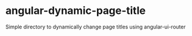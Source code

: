 # angular-dynamic-page-title

Simple directory to dynamically change page titles using angular-ui-router
